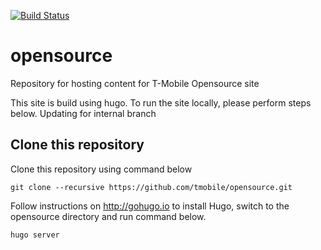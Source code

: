 [![Build Status](https://api.travis-ci.com/tmobile/opensource.svg?token=XsqbCEUtBsA2p72Fb2xV&branch=master)](https://www.travis-ci.com/tmobile/opensource)

# opensource
Repository for hosting content for T-Mobile Opensource site

This site is build using hugo. To run the site locally, please perform steps below. Updating for internal branch

## Clone this repository
Clone this repository using command below
```
git clone --recursive https://github.com/tmobile/opensource.git

```

Follow instructions on http://gohugo.io to install Hugo, switch to the opensource directory and run command below.

```
hugo server
```

